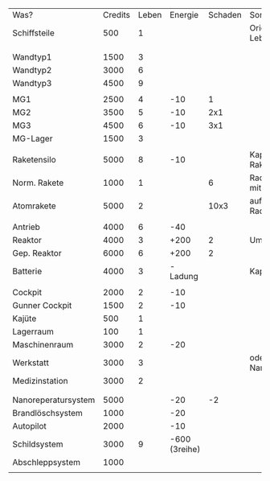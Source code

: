 |                 |         |       |         |         |                                      |
|-----------------|---------|-------|---------|---------|--------------------------------------|
| Was?            | Credits | Leben | Energie | Schaden | Sonstiges                            |
| Schiffsteile    | 500     | 1     |         |         | Orientierung Preis pro Leben         |
|                 |         |       |         |         |                                      |
|                 |         |       |         |         |                                      |
| Wandtyp1        | 1500    | 3     |         |         |                                      |
| Wandtyp2        | 3000    | 6     |         |         |                                      |
| Wandtyp3        | 4500    | 9     |         |         |                                      |
|                 |         |       |         |         |                                      |
| MG1             | 2500    | 4     | -10     | 1       |                                      |
| MG2             | 3500    | 5     | -10     | 2x1     |                                      |
| MG3             | 4500    | 6     | -10     | 3x1     |                                      |
| MG-Lager        | 1500    | 3     |         |         |                                      |
|                 |         |       |         |         |                                      |
| Raketensilo     | 5000    | 8     | -10     |         | Kapazität von 5 Raketen              |
| Norm. Rakete    | 1000    | 1     |         | 6       | Radius von 3 Feldern mit 5 Schaden   |       
| Atomrakete      | 5000    | 2     |         | 10x3    | auf 8 Feldern + 10cm Radius 3 Schaden |
|                 |         |       |         |         |                                      |
| Antrieb         | 4000    | 6     | -40     |         |                                      |
| Reaktor         | 4000    | 3     | +200    | 2       | Umliegende Felder                    |
| Gep. Reaktor    | 6000    | 6     | +200    | 2       |                                      |
| Batterie        | 4000    | 3     | -Ladung |         | Kapazität    5 Stäbe                   |
|                 |         |       |         |         |                                      |
| Cockpit         | 2000    | 2     | -10     |         |                                      |
| Gunner Cockpit  | 1500    | 2     | -10     |         |                                      |
| Kajüte          | 500     | 1     |         |         |                                      |
| Lagerraum       | 100     | 1     |         |         |                                      |
| Maschinenraum   | 3000    | 2     | -20     |         | 
| Werkstatt       | 3000    | 3     |         |         | oder Nanitenreperatursystem          |
| Medizinstation  | 3000    | 2     |         |         |       
|                     |      |   |                |    |   |
|                     |      |   |                |    |   |
| Nanoreperatursystem | 5000 |   | -20            | -2 |   |
| Brandlöschsystem    | 1000 |   | -20            |    |   |
| Autopilot           | 2000 |   | -10            |    |   |
| Schildsystem        | 3000 | 9 |  -600 (3reihe) |    |   |
| Abschleppsystem     | 1000 |   |                |    |   |
|                     |      |   |                |    |   |                               |                                     |